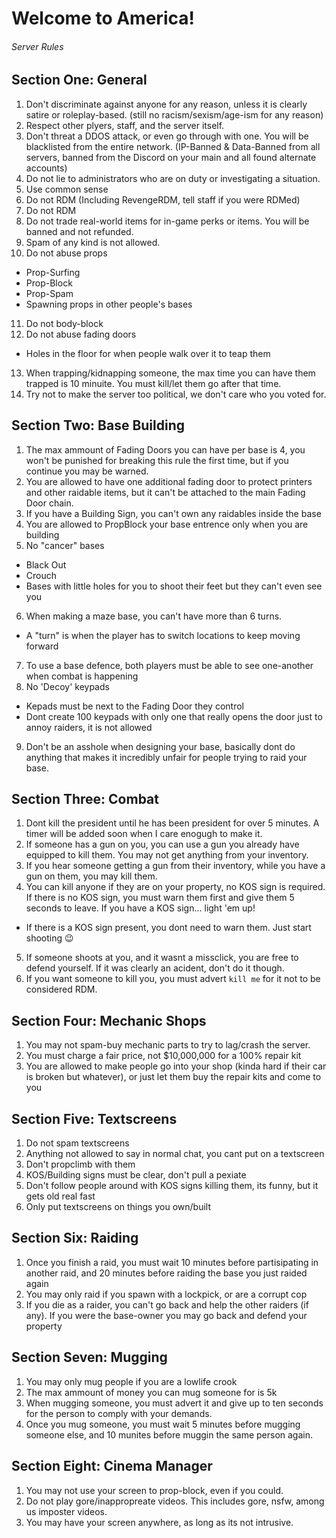 # Welcome to America!
###### Server Rules

## Section One: General
1. Don't discriminate against anyone for any reason, unless it is clearly satire or roleplay-based. (still no racism/sexism/age-ism for any reason)
2. Respect other plyers, staff, and the server itself.
3. Don't threat a DDOS attack, or even go through with one. You will be blacklisted from the entire network. (IP-Banned & Data-Banned from all servers, banned from the Discord on your main and all found alternate accounts)
4. Do not lie to administrators who are on duty or investigating a situation.
5. Use common sense
6. Do not RDM (Including RevengeRDM, tell staff if you were RDMed)
7. Do not RDM
8. Do not trade real-world items for in-game perks or items. You will be banned and not refunded.
9. Spam of any kind is not allowed.
10. Do not abuse props
- Prop-Surfing
- Prop-Block
- Prop-Spam
- Spawning props in other people's bases
11. Do not body-block
12. Do not abuse fading doors
- Holes in the floor for when people walk over it to teap them
13. When trapping/kidnapping someone, the max time you can have them trapped is 10 minuite. You must kill/let them go after that time.
14. Try not to make the server too political, we don't care who you voted for.

## Section Two: Base Building
1. The max ammount of Fading Doors you can have per base is 4, you won't be punished for breaking this rule the first time, but if you continue you may be warned.
2. You are allowed to have one additional fading door to protect printers and other raidable items, but it can't be attached to the main Fading Door chain.
3. If you have a Building Sign, you can't own any raidables inside the base
4. You are allowed to PropBlock your base entrence only when you are building
5. No "cancer" bases
- Black Out
- Crouch
- Bases with little holes for you to shoot their feet but they can't even see you
6. When making a maze base, you can't have more than 6 turns.
- A "turn" is when the player has to switch locations to keep moving forward
7. To use a base defence, both players must be able to see one-another when combat is happening
8. No 'Decoy' keypads
- Kepads must be next to the Fading Door they control
- Dont create 100 keypads with only one that really opens the door just to annoy raiders, it is not allowed
9. Don't be an asshole when designing your base, basically dont do anything that makes it incredibly unfair for people trying to raid your base.

## Section Three: Combat
1. Dont kill the president until he has been president for over 5 minutes. A timer will be added soon when I care enogugh to make it.
2. If someone has a gun on you, you can use a gun you already have equipped to kill them. You may not get anything from your inventory.
3. If you hear someone getting a gun from their inventory, while you have a gun on them, you may kill them.
4. You can kill anyone if they are on your property, no KOS sign is required. If there is no KOS sign, you must warn them first and give them 5 seconds to leave. If you have a KOS sign... light 'em up!
- If there is a KOS sign present, you dont need to warn them. Just start shooting 😉
5. If someone shoots at you, and it wasnt a missclick, you are free to defend yourself. If it was clearly an acident, don't do it though.
6. If you want someone to kill you, you must advert `kill me` for it not to be considered RDM.

## Section Four: Mechanic Shops
1. You may not spam-buy mechanic parts to try to lag/crash the server.
2. You must charge a fair price, not $10,000,000 for a 100% repair kit
3. You are allowed to make people go into your shop (kinda hard if their car is broken but whatever), or just let them buy the repair kits and come to you

## Section Five: Textscreens
1. Do not spam textscreens
2. Anything not allowed to say in normal chat, you cant put on a textscreen
3. Don't propclimb with them
4. KOS/Building signs must be clear, don't pull a pexiate
5. Don't follow people around with KOS signs killing them, its funny, but it gets old real fast
6. Only put textscreens on things you own/built

## Section Six: Raiding
1. Once you finish a raid, you must wait 10 minutes before partisipating in another raid, and 20 minutes before raiding the base you just raided again
2. You may only raid if you spawn with a lockpick, or are a corrupt cop
3. If you die as a raider, you can't go back and help the other raiders (if any). If you were the base-owner you may go back and defend your property

## Section Seven: Mugging
1. You may only mug people if you are a lowlife crook
2. The max ammount of money you can mug someone for is 5k
3. When mugging someone, you must advert it and give up to ten seconds for the person to comply with your demands.
4. Once you mug someone, you must wait 5 minutes before mugging someone else, and 10 munites before muggin the same person again.

## Section Eight: Cinema Manager
1. You may not use your screen to prop-block, even if you could.
2. Do not play gore/inappropreate videos. This includes gore, nsfw, among us imposter videos.
3. You may have your screen anywhere, as long as its not intrusive.
